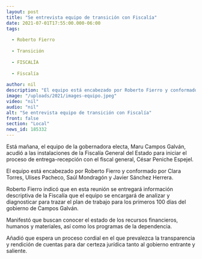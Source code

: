 ```yaml
---
layout: post
title: "Se entrevista equipo de transición con Fiscalía"
date: 2021-07-01T17:55:00.000-06:00
tags:
  
  - Roberto Fierro
  
  - Transición
  
  - FISCALÍA
  
  - Fiscalía
  
author: nil
description: "El equipo está encabezado por Roberto Fierro y conformado por Clara Torres, Ulises Pacheco, Saúl Mondragón y Javier Sánchez Herrera."
image: "/uploads/2021/images-equipo.jpeg"
video: "nil"
audio: "nil"
alt: "Se entrevista equipo de transición con Fiscalía"
front: false
section: "Local"
news_id: 185332
---
```


Está mañana, el equipo de la gobernadora electa, Maru Campos Galván, acudió a las instalaciones de la Fiscalía General del Estado para iniciar el proceso de entrega-recepción con el fiscal general, César Peniche Espejel.

El equipo está encabezado por Roberto Fierro y conformado por Clara Torres, Ulises Pacheco, Saúl Mondragón y Javier Sánchez Herrera.

Roberto Fierro indicó que en esta reunión se entregará información descriptiva de la Fiscalía que el equipo se encargará de analizar y diagnosticar para trazar el plan de trabajo para los primeros 100 días del gobierno de Campos Galván.

Manifestó que buscan conocer el estado de los recursos financieros, humanos y materiales, así como los programas de la dependencia.

Añadió que espera un proceso cordial en el que prevalezca la transparencia y rendición de cuentas para dar certeza jurídica tanto al gobierno entrante y saliente.